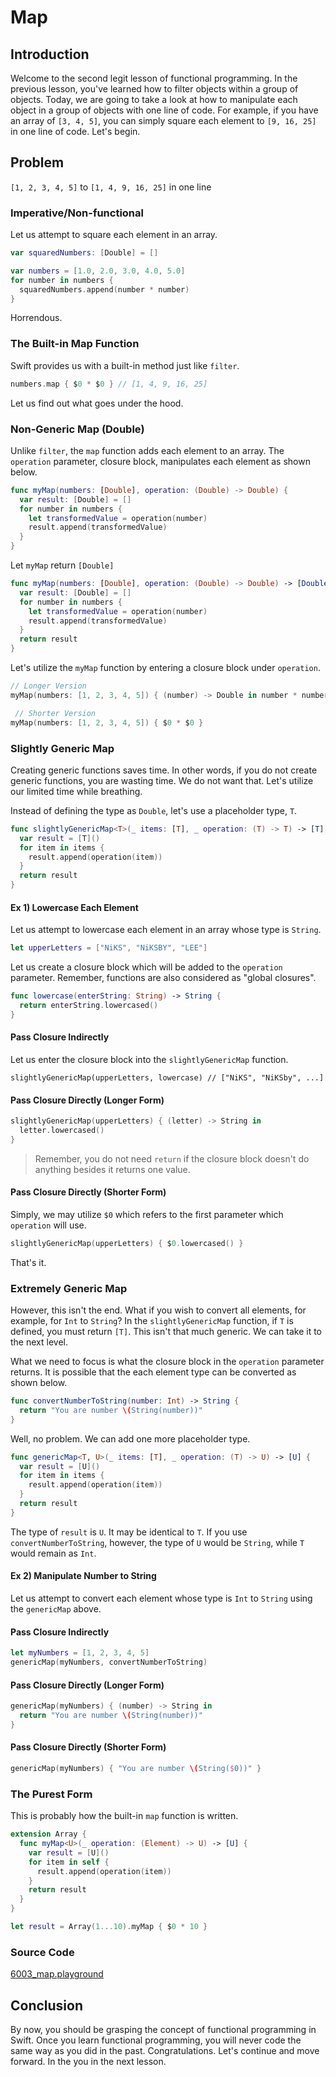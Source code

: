 # Map
## Introduction
Welcome to the second legit lesson of functional programming. In the previous lesson, you've learned how to filter objects within a group of objects. Today, we are going to take a look at how to manipulate each object in a group of objects with one line of code. For example, if you have an array of `[3, 4, 5]`, you can simply square each element to `[9, 16, 25]` in one line of code. Let's begin.

## Problem
`[1, 2, 3, 4, 5]` to `[1, 4, 9, 16, 25]` in one line


### Imperative/Non-functional
Let us attempt to square each element in an array.

```swift
var squaredNumbers: [Double] = []

var numbers = [1.0, 2.0, 3.0, 4.0, 5.0]
for number in numbers {
  squaredNumbers.append(number * number)
}
```

Horrendous.

### The Built-in Map Function
Swift provides us with a built-in method just like `filter`.

```swift
numbers.map { $0 * $0 } // [1, 4, 9, 16, 25]
```

Let us find out what goes under the hood.

### Non-Generic Map (Double)
Unlike `filter`, the `map` function adds each element to an array. The `operation` parameter, closure block, manipulates each element as shown below.

```swift
func myMap(numbers: [Double], operation: (Double) -> Double) {
  var result: [Double] = []
  for number in numbers {
    let transformedValue = operation(number)
    result.append(transformedValue)
  }
}
```

Let `myMap` return `[Double]`

```swift
func myMap(numbers: [Double], operation: (Double) -> Double) -> [Double] {
  var result: [Double] = []
  for number in numbers {
    let transformedValue = operation(number)
    result.append(transformedValue)
  }
  return result
}
```

Let's utilize the `myMap` function by entering a closure block under `operation`.

```swift
// Longer Version
myMap(numbers: [1, 2, 3, 4, 5]) { (number) -> Double in number * number }

 // Shorter Version
myMap(numbers: [1, 2, 3, 4, 5]) { $0 * $0 }
```

### Slightly Generic Map
Creating generic functions saves time. In other words, if you do not create generic functions, you are wasting time. We do not want that. Let's utilize our limited time while breathing.

Instead of defining the type as `Double`, let's use a placeholder type, `T`.

```swift
func slightlyGenericMap<T>(_ items: [T], _ operation: (T) -> T) -> [T] {
  var result = [T]()
  for item in items {
    result.append(operation(item))
  }
  return result
}
```

#### Ex 1) Lowercase Each Element
Let us attempt to lowercase each element in an array whose type is `String`.

```swift
let upperLetters = ["NiKS", "NiKSBY", "LEE"]
```

Let us create a closure block which will be added to the `operation` parameter. Remember, functions are also considered as "global closures".

```swift
func lowercase(enterString: String) -> String {
  return enterString.lowercased()
}
```

#### Pass Closure **Indirectly**
Let us enter the closure block into the `slightlyGenericMap` function.

```
slightlyGenericMap(upperLetters, lowercase) // ["NiKS", "NiKSby", ...]
```

#### Pass Closure **Directly** (Longer Form)

```swift
slightlyGenericMap(upperLetters) { (letter) -> String in
  letter.lowercased()
}
```

> Remember, you do not need `return` if the closure block doesn't do anything besides it returns one value.

#### Pass Closure **Directly** (Shorter Form)
Simply, we may utilize `$0` which refers to the first parameter which `operation` will use.

```swift
slightlyGenericMap(upperLetters) { $0.lowercased() }
```

That's it.

### Extremely Generic Map
However, this isn't the end. What if you wish to convert all elements, for example, for `Int` to `String`? In the `slightlyGenericMap` function, if `T` is defined, you must return `[T]`. This isn't that much generic. We can take it to the next level.

What we need to focus is what the closure block in the `operation` parameter  returns. It is possible that the each element type can be converted as shown below.

```swift
func convertNumberToString(number: Int) -> String {
  return "You are number \(String(number))"
}
```

Well, no problem. We can add one more placeholder type.

```swift
func genericMap<T, U>(_ items: [T], _ operation: (T) -> U) -> [U] {
  var result = [U]()
  for item in items {
    result.append(operation(item))
  }
  return result
}
```

The type of `result` is `U`. It may be identical to `T`. If you use `convertNumberToString`, however, the type of `U` would be `String`, while `T` would remain as `Int`.

#### Ex 2) Manipulate Number to String
Let us attempt to convert each element whose type is `Int` to `String` using the `genericMap` above.

#### Pass Closure **Indirectly**
```swift
let myNumbers = [1, 2, 3, 4, 5]
genericMap(myNumbers, convertNumberToString)
```

#### Pass Closure **Directly** (Longer Form)
```swift
genericMap(myNumbers) { (number) -> String in
  return "You are number \(String(number))"
}
```
#### Pass Closure **Directly** (Shorter Form)
```swift
genericMap(myNumbers) { "You are number \(String($0))" }
```

### The Purest Form
This is probably how the built-in `map` function is written.

```swift
extension Array {
  func myMap<U>(_ operation: (Element) -> U) -> [U] {
    var result = [U]()
    for item in self {
      result.append(operation(item))
    }
    return result
  }
}

let result = Array(1...10).myMap { $0 * 10 }
```

### Source Code
[6003_map.playground]()

## Conclusion
By now, you should be grasping the concept of functional programming in Swift. Once you learn functional programming, you will never code the same way as you did in the past. Congratulations. Let's continue and move forward. In the you in the next lesson.

